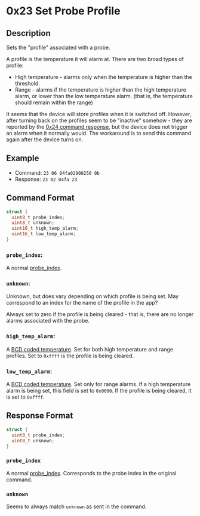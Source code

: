 # 0x23 Set Probe Profile

## Description

Sets the "profile" associated with a probe.

A profile is the temperature it will alarm at. There are two broad types of profile:

* High temperature - alarms only when the temperature is higher than the threshold.
* Range - alarms if the temperature is higher than the high temperature alarm, or lower than the low temperature
  alarm. (that is, the temperature should remain within the range)

It seems that the device will store profiles when it is switched off. However, after turning back on the profiles seem
to be "inactive" somehow - they are reported by the [0x24 command response](./0x24-report-probe-profile.md), but the
device does not trigger an alarm when it normally would. The workaround is to send this command again after the device
turns on.

## Example

* Command: `23 06 04fa02900250 0b`
* Response: `23 02 04fa 23`

## Command Format

```c
struct {
  uint8_t probe_index;
  uint8_t unknown;
  uint16_t high_temp_alarm;
  uint16_t low_temp_alarm;
}
```

### `probe_index`:

A normal [probe_index](../common-info.md#probe_index).

### `unknown`:

Unknown, but does vary depending on which profile is being set. May correspond to an index for the name of the profile
in the app?

Always set to zero if the profile is being cleared - that is, there are no longer alarms associated with the probe.

### `high_temp_alarm`:

A [BCD coded temperature](../common-info.md#bcd-temperature-or-bcd-ish-temperature). Set for both high temperature and
range profiles. Set to `0xffff` is the profile is being
cleared.

### `low_temp_alarm`:

A [BCD coded temperature](../common-info.md#bcd-temperature-or-bcd-ish-temperature). Set only for range alarms. If a
high temperature alarm is being set, this field is set to `0x0000`. If the profile is being cleared, it is set to
`0xffff`.

## Response Format

```c
struct {
  uint8_t probe_index;
  uint8_t unknown;
}
```

### `probe_index`

A normal [probe_index](../common-info.md#probe_index). Corresponds to the probe index in the original command.

### `unknown`

Seems to always match `unknown` as sent in the command.
